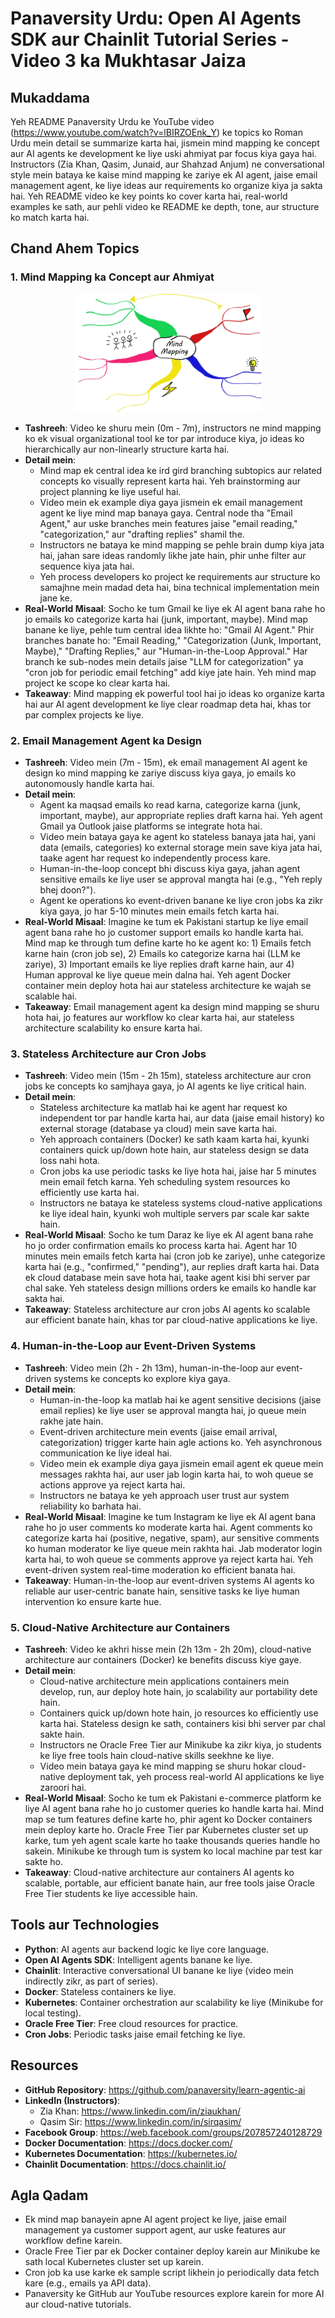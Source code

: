 # Panaversity Urdu: Open AI Agents SDK aur Chainlit Tutorial Series - Video 3 ka Mukhtasar Jaiza

## Mukaddama
Yeh README Panaversity Urdu ke YouTube video (https://www.youtube.com/watch?v=lBIRZOEnk_Y) ke topics ko Roman Urdu mein detail se summarize karta hai, jismein mind mapping ke concept aur AI agents ke development ke liye uski ahmiyat par focus kiya gaya hai. Instructors (Zia Khan, Qasim, Junaid, aur Shahzad Anjum) ne conversational style mein bataya ke kaise mind mapping ke zariye ek AI agent, jaise email management agent, ke liye ideas aur requirements ko organize kiya ja sakta hai. Yeh README video ke key points ko cover karta hai, real-world examples ke sath, aur pehli video ke README ke depth, tone, aur structure ko match karta hai.

## Chand Ahem Topics

### 1. Mind Mapping ka Concept aur Ahmiyat
<p align="center">
  <img src="./Assets/what-is-a-mind-map-.png" alt="Agent Loop" width="300"/>
</p>


- **Tashreeh**: Video ke shuru mein (0m - 7m), instructors ne mind mapping ko ek visual organizational tool ke tor par introduce kiya, jo ideas ko hierarchically aur non-linearly structure karta hai.
- **Detail mein**:
  - Mind map ek central idea ke ird gird branching subtopics aur related concepts ko visually represent karta hai. Yeh brainstorming aur project planning ke liye useful hai.
  - Video mein ek example diya gaya jismein ek email management agent ke liye mind map banaya gaya. Central node tha "Email Agent," aur uske branches mein features jaise "email reading," "categorization," aur "drafting replies" shamil the.
  - Instructors ne bataya ke mind mapping se pehle brain dump kiya jata hai, jahan sare ideas randomly likhe jate hain, phir unhe filter aur sequence kiya jata hai.
  - Yeh process developers ko project ke requirements aur structure ko samajhne mein madad deta hai, bina technical implementation mein jane ke.
- **Real-World Misaal**: Socho ke tum Gmail ke liye ek AI agent bana rahe ho jo emails ko categorize karta hai (junk, important, maybe). Mind map banane ke liye, pehle tum central idea likhte ho: "Gmail AI Agent." Phir branches banate ho: "Email Reading," "Categorization (Junk, Important, Maybe)," "Drafting Replies," aur "Human-in-the-Loop Approval." Har branch ke sub-nodes mein details jaise "LLM for categorization" ya "cron job for periodic email fetching" add kiye jate hain. Yeh mind map project ke scope ko clear karta hai.
- **Takeaway**: Mind mapping ek powerful tool hai jo ideas ko organize karta hai aur AI agent development ke liye clear roadmap deta hai, khas tor par complex projects ke liye.

### 2. Email Management Agent ka Design
- **Tashreeh**: Video mein (7m - 15m), ek email management AI agent ke design ko mind mapping ke zariye discuss kiya gaya, jo emails ko autonomously handle karta hai.
- **Detail mein**:
  - Agent ka maqsad emails ko read karna, categorize karna (junk, important, maybe), aur appropriate replies draft karna hai. Yeh agent Gmail ya Outlook jaise platforms se integrate hota hai.
  - Video mein bataya gaya ke agent ko stateless banaya jata hai, yani data (emails, categories) ko external storage mein save kiya jata hai, taake agent har request ko independently process kare.
  - Human-in-the-loop concept bhi discuss kiya gaya, jahan agent sensitive emails ke liye user se approval mangta hai (e.g., "Yeh reply bhej doon?").
  - Agent ke operations ko event-driven banane ke liye cron jobs ka zikr kiya gaya, jo har 5-10 minutes mein emails fetch karta hai.
- **Real-World Misaal**: Imagine ke tum ek Pakistani startup ke liye email agent bana rahe ho jo customer support emails ko handle karta hai. Mind map ke through tum define karte ho ke agent ko: 1) Emails fetch karne hain (cron job se), 2) Emails ko categorize karna hai (LLM ke zariye), 3) Important emails ke liye replies draft karne hain, aur 4) Human approval ke liye queue mein dalna hai. Yeh agent Docker container mein deploy hota hai aur stateless architecture ke wajah se scalable hai.
- **Takeaway**: Email management agent ka design mind mapping se shuru hota hai, jo features aur workflow ko clear karta hai, aur stateless architecture scalability ko ensure karta hai.

### 3. Stateless Architecture aur Cron Jobs
- **Tashreeh**: Video mein (15m - 2h 15m), stateless architecture aur cron jobs ke concepts ko samjhaya gaya, jo AI agents ke liye critical hain.
- **Detail mein**:
  - Stateless architecture ka matlab hai ke agent har request ko independent tor par handle karta hai, aur data (jaise email history) ko external storage (database ya cloud) mein save karta hai.
  - Yeh approach containers (Docker) ke sath kaam karta hai, kyunki containers quick up/down hote hain, aur stateless design se data loss nahi hota.
  - Cron jobs ka use periodic tasks ke liye hota hai, jaise har 5 minutes mein email fetch karna. Yeh scheduling system resources ko efficiently use karta hai.
  - Instructors ne bataya ke stateless systems cloud-native applications ke liye ideal hain, kyunki woh multiple servers par scale kar sakte hain.
- **Real-World Misaal**: Socho ke tum Daraz ke liye ek AI agent bana rahe ho jo order confirmation emails ko process karta hai. Agent har 10 minutes mein emails fetch karta hai (cron job ke zariye), unhe categorize karta hai (e.g., "confirmed," "pending"), aur replies draft karta hai. Data ek cloud database mein save hota hai, taake agent kisi bhi server par chal sake. Yeh stateless design millions orders ke emails ko handle kar sakta hai.
- **Takeaway**: Stateless architecture aur cron jobs AI agents ko scalable aur efficient banate hain, khas tor par cloud-native applications ke liye.

### 4. Human-in-the-Loop aur Event-Driven Systems
- **Tashreeh**: Video mein (2h - 2h 13m), human-in-the-loop aur event-driven systems ke concepts ko explore kiya gaya.
- **Detail mein**:
  - Human-in-the-loop ka matlab hai ke agent sensitive decisions (jaise email replies) ke liye user se approval mangta hai, jo queue mein rakhe jate hain.
  - Event-driven architecture mein events (jaise email arrival, categorization) trigger karte hain agle actions ko. Yeh asynchronous communication ke liye ideal hai.
  - Video mein ek example diya gaya jismein email agent ek queue mein messages rakhta hai, aur user jab login karta hai, to woh queue se actions approve ya reject karta hai.
  - Instructors ne bataya ke yeh approach user trust aur system reliability ko barhata hai.
- **Real-World Misaal**: Imagine ke tum Instagram ke liye ek AI agent bana rahe ho jo user comments ko moderate karta hai. Agent comments ko categorize karta hai (positive, negative, spam), aur sensitive comments ko human moderator ke liye queue mein rakhta hai. Jab moderator login karta hai, to woh queue se comments approve ya reject karta hai. Yeh event-driven system real-time moderation ko efficient banata hai.
- **Takeaway**: Human-in-the-loop aur event-driven systems AI agents ko reliable aur user-centric banate hain, sensitive tasks ke liye human intervention ko ensure karte hue.

### 5. Cloud-Native Architecture aur Containers
- **Tashreeh**: Video ke akhri hisse mein (2h 13m - 2h 20m), cloud-native architecture aur containers (Docker) ke benefits discuss kiye gaye.
- **Detail mein**:
  - Cloud-native architecture mein applications containers mein develop, run, aur deploy hote hain, jo scalability aur portability dete hain.
  - Containers quick up/down hote hain, jo resources ko efficiently use karta hai. Stateless design ke sath, containers kisi bhi server par chal sakte hain.
  - Instructors ne Oracle Free Tier aur Minikube ka zikr kiya, jo students ke liye free tools hain cloud-native skills seekhne ke liye.
  - Video mein bataya gaya ke mind mapping se shuru hokar cloud-native deployment tak, yeh process real-world AI applications ke liye zaroori hai.
- **Real-World Misaal**: Socho ke tum ek Pakistani e-commerce platform ke liye AI agent bana rahe ho jo customer queries ko handle karta hai. Mind map se tum features define karte ho, phir agent ko Docker containers mein deploy karte ho. Oracle Free Tier par Kubernetes cluster set up karke, tum yeh agent scale karte ho taake thousands queries handle ho sakein. Minikube ke through tum is system ko local machine par test kar sakte ho.
- **Takeaway**: Cloud-native architecture aur containers AI agents ko scalable, portable, aur efficient banate hain, aur free tools jaise Oracle Free Tier students ke liye accessible hain.

## Tools aur Technologies
- **Python**: AI agents aur backend logic ke liye core language.
- **Open AI Agents SDK**: Intelligent agents banane ke liye.
- **Chainlit**: Interactive conversational UI banane ke liye (video mein indirectly zikr, as part of series).
- **Docker**: Stateless containers ke liye.
- **Kubernetes**: Container orchestration aur scalability ke liye (Minikube for local testing).
- **Oracle Free Tier**: Free cloud resources for practice.
- **Cron Jobs**: Periodic tasks jaise email fetching ke liye.

## Resources
- **GitHub Repository**: https://github.com/panaversity/learn-agentic-ai
- **LinkedIn (Instructors)**:
  - Zia Khan: https://www.linkedin.com/in/ziaukhan/
  - Qasim Sir: https://www.linkedin.com/in/sirqasim/
- **Facebook Group**: https://web.facebook.com/groups/207857240128729
- **Docker Documentation**: https://docs.docker.com/
- **Kubernetes Documentation**: https://kubernetes.io/
- **Chainlit Documentation**: https://docs.chainlit.io/

## Agla Qadam
- Ek mind map banayein apne AI agent project ke liye, jaise email management ya customer support agent, aur uske features aur workflow define karein.
- Oracle Free Tier par ek Docker container deploy karein aur Minikube ke sath local Kubernetes cluster set up karein.
- Cron job ka use karke ek sample script likhein jo periodically data fetch kare (e.g., emails ya API data).
- Panaversity ke GitHub aur YouTube resources explore karein for more AI aur cloud-native tutorials.